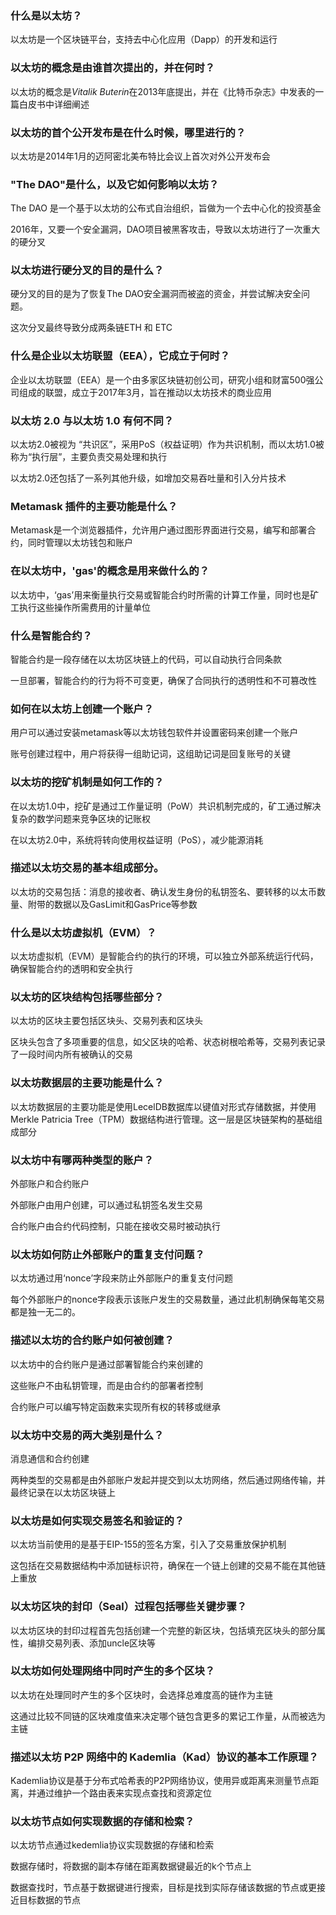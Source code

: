 ### **什么是以太坊？**

以太坊是一个区块链平台，支持去中心化应用（Dapp）的开发和运行

### **以太坊的概念是由谁首次提出的，并在何时？**

以太坊的概念是*Vitalik Buterin*在2013年底提出，并在《比特币杂志》中发表的一篇白皮书中详细阐述

### **以太坊的首个公开发布是在什么时候，哪里进行的？**

以太坊是2014年1月的迈阿密北美布特比会议上首次对外公开发布会

### **"The DAO"是什么，以及它如何影响以太坊？**

The DAO 是一个基于以太坊的公布式自治组织，旨做为一个去中心化的投资基金

2016年，又要一个安全漏洞，DAO项目被黑客攻击，导致以太坊进行了一次重大的硬分叉

### **以太坊进行硬分叉的目的是什么？**

硬分叉的目的是为了恢复The DAO安全漏洞而被盗的资金，并尝试解决安全问题。

这次分叉最终导致分成两条链ETH 和 ETC

### **什么是企业以太坊联盟（EEA），它成立于何时？**

企业以太坊联盟（EEA）是一个由多家区块链初创公司，研究小组和财富500强公司组成的联盟，成立于2017年3月，旨在推动以太坊技术的商业应用

### **以太坊 2.0 与以太坊 1.0 有何不同？**

以太坊2.0被视为 “共识区”，采用PoS（权益证明）作为共识机制，而以太坊1.0被称为“执行层”，主要负责交易处理和执行

以太坊2.0还包括了一系列其他升级，如增加交易吞吐量和引入分片技术

### **Metamask 插件的主要功能是什么？**

Metamask是一个浏览器插件，允许用户通过图形界面进行交易，编写和部署合约，同时管理以太坊钱包和账户

### **在以太坊中，'gas'的概念是用来做什么的？**

以太坊中，‘gas’用来衡量执行交易或智能合约时所需的计算工作量，同时也是矿工执行这些操作所需费用的计量单位

### **什么是智能合约？**

智能合约是一段存储在以太坊区块链上的代码，可以自动执行合同条款

一旦部署，智能合约的行为将不可变更，确保了合同执行的透明性和不可篡改性

### **如何在以太坊上创建一个账户？**

用户可以通过安装metamask等以太坊钱包软件并设置密码来创建一个账户

账号创建过程中，用户将获得一组助记词，这组助记词是回复账号的关键

### **以太坊的挖矿机制是如何工作的？**

在以太坊1.0中，挖矿是通过工作量证明（PoW）共识机制完成的，矿工通过解决复杂的数学问题来竞争区块的记账权

在以太坊2.0中，系统将转向使用权益证明（PoS），减少能源消耗

### **描述以太坊交易的基本组成部分。**

以太坊的交易包括：消息的接收者、确认发生身份的私钥签名、要转移的以太币数量、附带的数据以及GasLimit和GasPrice等参数

### **什么是以太坊虚拟机（EVM）？**

以太坊虚拟机（EVM）是智能合约的执行的环境，可以独立外部系统运行代码，确保智能合约的透明和安全执行

### **以太坊的区块结构包括哪些部分？**

以太坊的区块主要包括区块头、交易列表和区块头

区块头包含了多项重要的信息，如父区块的哈希、状态树根哈希等，交易列表记录了一段时间内所有被确认的交易

### 以太坊数据层的主要功能是什么？

以太坊数据层的主要功能是使用LecelDB数据库以键值对形式存储数据，并使用Merkle Patricia Tree（TPM）数据结构进行管理。这一层是区块链架构的基础组成部分

### 以太坊中有哪两种类型的账户？

外部账户和合约账户

外部账户由用户创建，可以通过私钥签名发生交易

合约账户由合约代码控制，只能在接收交易时被动执行

### 以太坊如何防止外部账户的重复支付问题？

以太坊通过用‘nonce’字段来防止外部账户的重复支付问题

每个外部账户的nonce字段表示该账户发生的交易数量，通过此机制确保每笔交易都是独一无二的。

### 描述以太坊的合约账户如何被创建？

以太坊中的合约账户是通过部署智能合约来创建的

这些账户不由私钥管理，而是由合约的部署者控制

合约账户可以编写特定函数来实现所有权的转移或继承

### 以太坊中交易的两大类别是什么？

消息通信和合约创建

两种类型的交易都是由外部账户发起并提交到以太坊网络，然后通过网络传输，并最终记录在以太坊区块链上

### 以太坊是如何实现交易签名和验证的？

以太坊当前使用的是基于EIP-155的签名方案，引入了交易重放保护机制

这包括在交易数据结构中添加链标识符，确保在一个链上创建的交易不能在其他链上重放

### 以太坊区块的封印（Seal）过程包括哪些关键步骤？

以太坊区块的封印过程首先包括创建一个完整的新区块，包括填充区块头的部分属性，编排交易列表、添加uncle区块等

### 以太坊如何处理网络中同时产生的多个区块？

以太坊在处理同时产生的多个区块时，会选择总难度高的链作为主链

这通过比较不同链的区块难度值来决定哪个链包含更多的累记工作量，从而被选为主链

### 描述以太坊 P2P 网络中的 Kademlia（Kad）协议的基本工作原理？

Kademlia协议是基于分布式哈希表的P2P网络协议，使用异或距离来测量节点距离，并通过维护一个路由表来实现点查找和资源定位

### 以太坊节点如何实现数据的存储和检索？

以太坊节点通过kedemlia协议实现数据的存储和检索

数据存储时，将数据的副本存储在距离数据键最近的k个节点上

数据查找时，节点基于数据键进行搜索，目标是找到实际存储该数据的节点或更接近目标数据的节点
